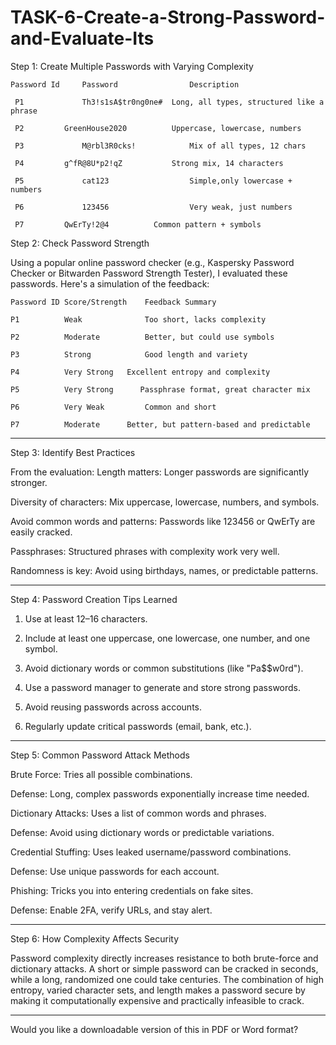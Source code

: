# TASK-6-Create-a-Strong-Password-and-Evaluate-Its
Step 1: Create Multiple Passwords with Varying Complexity

    Password Id     Password                Description

     P1             Th3!s1sA$tr0ng0ne#	Long, all types, structured like a phrase

     P2	        GreenHouse2020	        Uppercase, lowercase, numbers

     P3             M@rbl3R0cks!	        Mix of all types, 12 chars

     P4	        g^fR@8U*p2!qZ           Strong mix, 14 characters

     P5             cat123                  Simple,only lowercase + numbers

     P6             123456	                Very weak, just numbers

     P7	        QwErTy!2@4	        Common pattern + symbols




Step 2: Check Password Strength

  Using a popular online password checker (e.g., Kaspersky Password Checker or Bitwarden Password Strength Tester), I evaluated these passwords. Here's a simulation of the feedback:

    Password ID	Score/Strength	  Feedback Summary

    P1	        Weak              Too short, lacks complexity
    
    P2	        Moderate          Better, but could use symbols
    
    P3	        Strong	          Good length and variety
    
    P4	        Very Strong	  Excellent entropy and complexity
    
    P5	        Very Strong      Passphrase format, great character mix
    
    P6	        Very Weak         Common and short
    
    P7	        Moderate	  Better, but pattern-based and predictable



---

Step 3: Identify Best Practices

From the evaluation:
     Length matters: Longer passwords are significantly stronger.

  Diversity of characters: Mix uppercase, lowercase, numbers, and symbols.

Avoid common words and patterns: Passwords like 123456 or QwErTy are easily cracked.

Passphrases: Structured phrases with complexity work very well.

Randomness is key: Avoid using birthdays, names, or predictable patterns.



---

Step 4: Password Creation Tips Learned

1. Use at least 12–16 characters.


2. Include at least one uppercase, one lowercase, one number, and one symbol.


3. Avoid dictionary words or common substitutions (like "Pa$$w0rd").


4. Use a password manager to generate and store strong passwords.


5. Avoid reusing passwords across accounts.


6. Regularly update critical passwords (email, bank, etc.).




---

Step 5: Common Password Attack Methods

Brute Force: Tries all possible combinations.

Defense: Long, complex passwords exponentially increase time needed.


Dictionary Attacks: Uses a list of common words and phrases.

Defense: Avoid using dictionary words or predictable variations.


Credential Stuffing: Uses leaked username/password combinations.

Defense: Use unique passwords for each account.


Phishing: Tricks you into entering credentials on fake sites.

Defense: Enable 2FA, verify URLs, and stay alert.




---

Step 6: How Complexity Affects Security

Password complexity directly increases resistance to both brute-force and dictionary attacks. A short or simple password can be cracked in seconds, while a long, randomized one could take centuries. The combination of high entropy, varied character sets, and length makes a password secure by making it computationally expensive and practically infeasible to crack.


---

Would you like a downloadable version of this in PDF or Word format?
